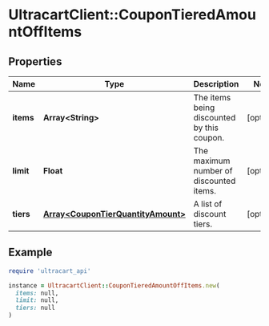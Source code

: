 # UltracartClient::CouponTieredAmountOffItems

## Properties

| Name | Type | Description | Notes |
| ---- | ---- | ----------- | ----- |
| **items** | **Array&lt;String&gt;** | The items being discounted by this coupon. | [optional] |
| **limit** | **Float** | The maximum number of discounted items. | [optional] |
| **tiers** | [**Array&lt;CouponTierQuantityAmount&gt;**](CouponTierQuantityAmount.md) | A list of discount tiers. | [optional] |

## Example

```ruby
require 'ultracart_api'

instance = UltracartClient::CouponTieredAmountOffItems.new(
  items: null,
  limit: null,
  tiers: null
)
```

